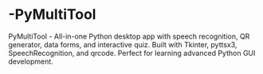 # -PyMultiTool
PyMultiTool - All-in-one Python desktop app with speech recognition, QR generator, data forms, and interactive quiz. Built with Tkinter, pyttsx3, SpeechRecognition, and qrcode. Perfect for learning advanced Python GUI development.

